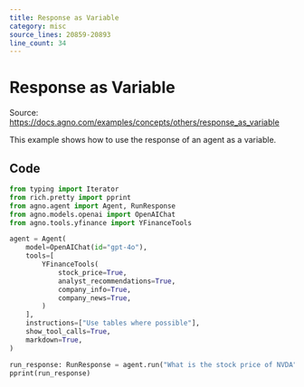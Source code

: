 ```yaml
---
title: Response as Variable
category: misc
source_lines: 20859-20893
line_count: 34
---
```


# Response as Variable
Source: https://docs.agno.com/examples/concepts/others/response_as_variable



This example shows how to use the response of an agent as a variable.

## Code

```python cookbook/agent_concepts/other/response_as_variable.py
from typing import Iterator
from rich.pretty import pprint
from agno.agent import Agent, RunResponse
from agno.models.openai import OpenAIChat
from agno.tools.yfinance import YFinanceTools

agent = Agent(
    model=OpenAIChat(id="gpt-4o"),
    tools=[
        YFinanceTools(
            stock_price=True,
            analyst_recommendations=True,
            company_info=True,
            company_news=True,
        )
    ],
    instructions=["Use tables where possible"],
    show_tool_calls=True,
    markdown=True,
)

run_response: RunResponse = agent.run("What is the stock price of NVDA")
pprint(run_response)

